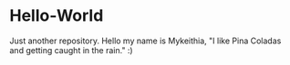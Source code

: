 # Hello-World
Just another repository. 
Hello my name is Mykeithia,
"I like Pina Coladas and getting caught in the rain." :)
